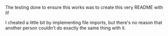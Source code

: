 The testing done to ensure this works was to create this very README with it!

I cheated a little bit by implementing file imports, but there's no reason that
another person couldn't do exactly the same thing with it. 